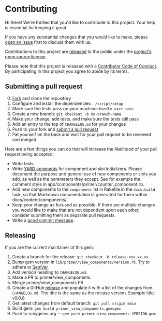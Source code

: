 # Contributing

Hi there! We're thrilled that you'd like to contribute to this project. Your help is essential for keeping it great.

If you have any substantial changes that you would like to make, please [open an issue](http://github.com/primer/view_components/issues/new) first to discuss them with us.

Contributions to this project are [released](https://help.github.com/articles/github-terms-of-service/#6-contributions-under-repository-license) to the public under the [project's open source license](LICENSE.txt).

Please note that this project is released with a [Contributor Code of Conduct](CODE_OF_CONDUCT.md). By participating in this project you agree to abide by its terms.

## Submitting a pull request

0. [Fork](https://github.com/primer/view_components/fork) and clone the repository
0. Configure and install the dependencies: `./script/setup`
0. Make sure the tests pass on your machine: `bundle exec rake`
0. Create a new branch: `git checkout -b my-branch-name`
0. Make your change, add tests, and make sure the tests still pass
0. Add an entry to the top of `CHANGELOG.md` for your changes
0. Push to your fork and [submit a pull request](https://github.com/primer/view_components/compare)
0. Pat yourself on the back and wait for your pull request to be reviewed and merged.

Here are a few things you can do that will increase the likelihood of your pull request being accepted:

- Write tests.
- Write [YARD comments](https://yardoc.org/) for component and slot initializers. Please document the purpose and general use of new components or slots you add, as well as the parameters they accept. See for example the comment style in app/components/primer/counter_component.rb.
- Add new components to the `components` list in Rakefile in the `docs:build` task, so that Markdown documentation is generated for them within docs/content/components/.
- Keep your change as focused as possible. If there are multiple changes you would like to make that are not dependent upon each other, consider submitting them as separate pull requests.
- Write a [good commit message](http://tbaggery.com/2008/04/19/a-note-about-git-commit-messages.html).

## Releasing

If you are the current maintainer of this gem:

1. Create a branch for the release: `git checkout -b release-vxx.xx.xx`
1. Bump gem version in `lib/primer/view_components/version.rb`. Try to adhere to [SemVer](https://semver.org).
1. Add version heading to `CHANGELOG.md`.
1. Make a PR to primer/view_components.
1. Merge primer/view_components PR
1. Create a GitHub [release](https://github.com/primer/view_components/releases/new) and populate it with a list of the changes from `CHANGELOG.md`. The title is the same as the release version. Example title: v0.0.8
1. Get latest changes from default branch: `git pull origin main`
1. Build gem: `gem build primer_view_components.gemspec`
1. Push to rubygems.org -- `gem push primer_view_components-VERSION.gem`
